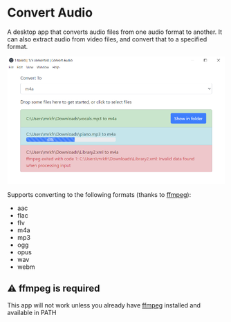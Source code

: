 # Convert Audio

A desktop app that converts audio files from one audio format to another. It can also extract audio from video files, and convert that to a specified format.

![Preview](./preview.png)

Supports converting to the following formats (thanks to [ffmpeg](https://ffmpeg.org/)):

- aac
- flac
- flv
- m4a
- mp3
- ogg
- opus
- wav
- webm

## ⚠ ffmpeg is required

This app will not work unless you already have [ffmpeg](https://ffmpeg.org/) installed and available in PATH

